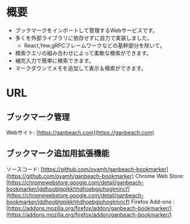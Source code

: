 # 概要
- ブックマークをインポートして管理するWebサービスです。
- 多くを外部ライブラリに依存せずに自力で実装しました。
    - React,Yew,gRPCフレームワークなどの基幹部分を除いて。
- 検索クエリの組み合わせによって柔軟な検索ができます。
- 補完入力で簡単に検索できます。
- マークダウンでメモを追加して表示＆検索ができます。

# URL
## ブックマーク管理
Webサイト: [https://ganbeach.com](https://ganbeach.com)

## ブックマーク追加用拡張機能
ソースコード: [https://github.com/oyamh/ganbeach-bookmarker](https://github.com/oyamh/ganbeach-bookmarker)
Chrome Web Store: [https://chromewebstore.google.com/detail/ganbeach-bookmarker/jddhooblgpikkhhdhoebgjohoglmincf](https://chromewebstore.google.com/detail/ganbeach-bookmarker/jddhooblgpikkhhdhoebgjohoglmincf)
Firefox Add-ons : [https://addons.mozilla.org/firefox/addon/ganbeach-bookmarker/](https://addons.mozilla.org/firefox/addon/ganbeach-bookmarker/)